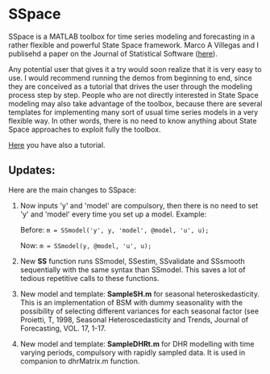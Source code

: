 # SSpace
SSpace is a MATLAB toolbox for time series modeling and forecasting in a rather flexible and powerful State Space framework. Marco A Villegas and I publisehd a paper on the Journal of Statistical Software ([here](https://www.jstatsoft.org/article/view/v087i05)).

Any potential user that gives it a try would soon realize that it is very easy to use. I would recommend running the demos from beginning to end, since they are conceived as a tutorial that drives the user through the modeling process step by step. People who are not directly interested in State Space modeling may also take advantage of the toolbox, because there are several templates for implementing many sort of usual time series models in a very flexible way. In other words, there is no need to know anything about State Space approaches to exploit fully the toolbox.

[Here](http://blog.uclm.es/diegopedregal/files/2019/05/SSpaceTutorial.pdf) you have also a tutorial.

## Updates:
Here are the main changes to SSpace:

1. Now inputs 'y' and 'model' are compulsory, then there is no need to set 'y' and 'model' every time you set up a model. Example:

   Before:     `m = SSmodel('y', y, 'model', @model, 'u', u);`
   
      Now:     `m = SSmodel(y, @model, 'u', u);`
2. New **SS** function runs SSmodel, SSestim, SSvalidate and SSsmooth sequentially with the same syntax than SSmodel. This saves a lot of tedious repetitive calls to these functions.
3. New model and template: **SampleSH.m** for seasonal heteroskedasticity. This is an implementation of BSM with dummy seasonality with the possibility of selecting different variances for each seasonal factor (see Proietti, T, 1998, Seasonal Heteroscedasticity and Trends, Journal of Forecasting, VOL. 17, 1-17.
4. New model and template: **SampleDHRt.m** for DHR modelling with time varying periods, compulsory with rapidly sampled data. It is used in companion to dhrMatrix.m function.



